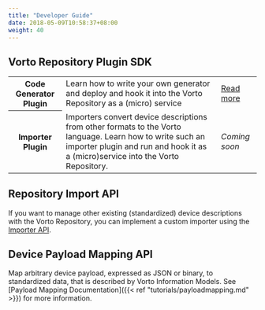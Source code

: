 ```yaml
---
title: "Developer Guide"
date: 2018-05-09T10:58:37+08:00
weight: 40
---
```


## Vorto Repository Plugin SDK

<table>
	<tr>
		<th>Code Generator Plugin</th>
		<td>Learn how to write your own generator and deploy and hook it into the Vorto Repository as a (micro) service</td>
		<td><a href=https://github.com/eclipse/vorto/blob/development/plugin-sdk/Readme.md">Read more</a></td>
	</tr>
	<tr>
		<th>Importer Plugin</th>
		<td>Importers convert device descriptions from other formats to the Vorto language. Learn how to write such an importer plugin and run and hook it as a (micro)service into the Vorto Repository.</td>
		<td><i>Coming soon</i></td>
	</tr>
</table>


## Repository Import API

If you want to manage other existing (standardized) device descriptions with the Vorto Repository, you can implement a custom importer using the [Importer API](https://github.com/eclipse/vorto/blob/development/repository/repository-importer/Readme.md).

## Device Payload Mapping API

Map arbitrary device payload, expressed as JSON or binary, to standardized data, that is described by Vorto Information Models. See [Payload Mapping Documentation]({{< ref "tutorials/payloadmapping.md" >}}) for more information. 

